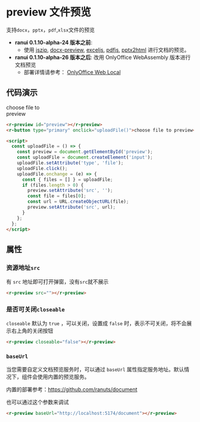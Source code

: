 # preview 文件预览

支持`docx`，`pptx`，`pdf`,`xlsx`文件的预览

- **ranui 0.1.10-alpha-24 版本之前**: 
  - 使用 [jszip](https://github.com/Stuk/jszip), [docx-preview](https://github.com/VolodymyrBaydalka/docxjs), [exceljs](https://github.com/exceljs/exceljs), [pdfjs](https://github.com/mozilla/pdfjs-dist), [pptx2html](https://github.com/g21589/PPTX2HTML) 进行文档的预览。
- **ranui 0.1.10-alpha-26 版本之后**: 改用 OnlyOffice WebAssembly 版本进行文档预览
  - 部署详情请参考： [OnlyOffice Web Local](https://github.com/ranuts/document)


## 代码演示

<div style="width: 100px; margin-top:10px">
    <r-preview id="fhdjskafk"></r-preview>
    <r-button type="primary" onclick="uploadFile('fhdjskafk')">choose file to preview</r-button>
</div>

```html
<r-preview id="preview"></r-preview>
<r-button type="primary" onclick="uploadFile()">choose file to preview</r-button>

<script>
  const uploadFile = () => {
    const preview = document.getElementById('preview');
    const uploadFile = document.createElement('input');
    uploadFile.setAttribute('type', 'file');
    uploadFile.click();
    uploadFile.onchange = (e) => {
      const { files = [] } = uploadFile;
      if (files.length > 0) {
        preview.setAttribute('src', '');
        const file = files[0];
        const url = URL.createObjectURL(file);
        preview.setAttribute('src', url);
      }
    };
  };
</script>
```

## 属性

### 资源地址`src`

有 `src` 地址即可打开弹窗，没有`src`就不展示

```html
<r-preview src=""></r-preview>
```

### 是否可关闭`closeable`

`closeable` 默认为 `true` ，可以关闭，设置成 `false` 时，表示不可关闭，将不会展示右上角的关闭按钮

```html
<r-preview closeable="false"></r-preview>
```

### `baseUrl`

当您需要自定义文档预览服务时，可以通过 `baseUrl` 属性指定服务地址。默认情况下，组件会使用内置的预览服务。

内置的部署参考：https://github.com/ranuts/document

也可以通过这个参数来调试

```html
<r-preview baseUrl="http://localhost:5174/document"></r-preview>
```
